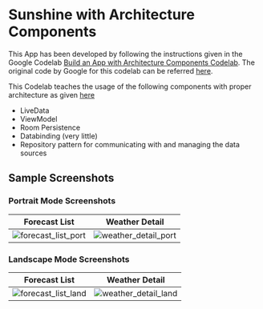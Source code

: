 # Sunshine with Architecture Components

This App has been developed by following the instructions given in the Google Codelab [Build an App with Architecture Components Codelab](https://codelabs.developers.google.com/codelabs/build-app-with-arch-components/index.html#0). The original code by Google for this codelab can be referred [here](https://github.com/googlecodelabs/android-build-an-app-architecture-components). 

This Codelab teaches the usage of the following components with proper architecture as given [here](https://developer.android.com/jetpack/docs/guide)
* LiveData
* ViewModel
* Room Persistence
* Databinding (very little)
* Repository pattern for communicating with and managing the data sources

## Sample Screenshots

### Portrait Mode Screenshots

|Forecast List|Weather Detail|
|---|---|
|![forecast_list_port](https://user-images.githubusercontent.com/26028981/41193256-398f8e9e-6c27-11e8-955e-b24b5e5e6d19.png)|![weather_detail_port](https://user-images.githubusercontent.com/26028981/41193261-42aadd94-6c27-11e8-800f-ba017211ccec.png)|

### Landscape Mode Screenshots

|Forecast List|Weather Detail|
|---|---|
|![forecast_list_land](https://user-images.githubusercontent.com/26028981/41193260-3d7d0626-6c27-11e8-9519-39460fb99429.png)|![weather_detail_land](https://user-images.githubusercontent.com/26028981/41193262-43eb7fba-6c27-11e8-9af8-8bcdca957fcd.png)|
